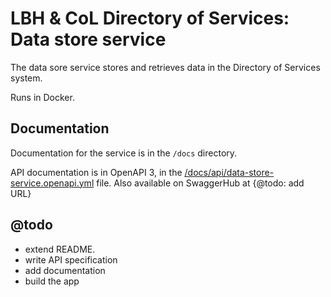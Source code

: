 # LBH & CoL Directory of Services: Data store service

The data sore service stores and retrieves data in the Directory of Services system.

Runs in Docker.

## Documentation

Documentation for the service is in the `/docs` directory.

API documentation is in OpenAPI 3, in the [/docs/api/data-store-service.openapi.yml](./docs/api/data-store-service.openapi.yml) file. Also available on SwaggerHub at {@todo: add URL}

## @todo

- extend README.
- write API specification
- add documentation
- build the app
